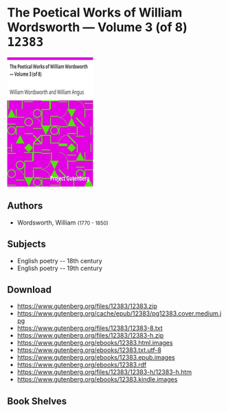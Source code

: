# The Poetical Works of William Wordsworth — Volume 3 (of 8) <kbd>12383</kbd>

![](./cover.medium.jpg "")

## Authors


 - Wordsworth, William <small>(1770 - 1850)</small>

## Subjects


 - English poetry -- 18th century
 - English poetry -- 19th century

## Download


 - https://www.gutenberg.org/files/12383/12383.zip
 - https://www.gutenberg.org/cache/epub/12383/pg12383.cover.medium.jpg
 - https://www.gutenberg.org/files/12383/12383-8.txt
 - https://www.gutenberg.org/files/12383/12383-h.zip
 - https://www.gutenberg.org/ebooks/12383.html.images
 - https://www.gutenberg.org/ebooks/12383.txt.utf-8
 - https://www.gutenberg.org/ebooks/12383.epub.images
 - https://www.gutenberg.org/ebooks/12383.rdf
 - https://www.gutenberg.org/files/12383/12383-h/12383-h.htm
 - https://www.gutenberg.org/ebooks/12383.kindle.images

## Book Shelves


